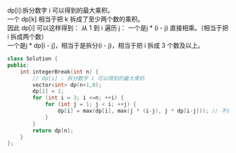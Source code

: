 dp\[i]:拆分数字 i 可以得到的最大乘积。  
一个 dp\[k] 相当于把 k 拆成了至少两个数的乘积。  
因此 dp\[i] 可以这样得到： 
从 1 到 i 遍历 j：
一个是j * (i - j) 直接相乘。（相当于把 i 拆成两个数）  
一个是j * dp[i - j]，相当于是拆分(i - j)，相当于把 i 拆成 3 个数及以上。  
```cpp
class Solution {
public:
    int integerBreak(int n) {
        // dp[i] : 拆分数字 i 可以得到的最大乘机
        vector<int> dp(n+1,0);
        dp[2] = 1;
        for (int i = 3; i <=n; ++i) {
            for (int j = 1; j < i; ++j) {
                dp[i] = max(dp[i], max(j * (i-j), j * dp[i-j])); // 不拆分数字 i-j 和拆分数字 i-j 得到的最大乘机
            }
        }
        return dp[n];
    }
};
```
